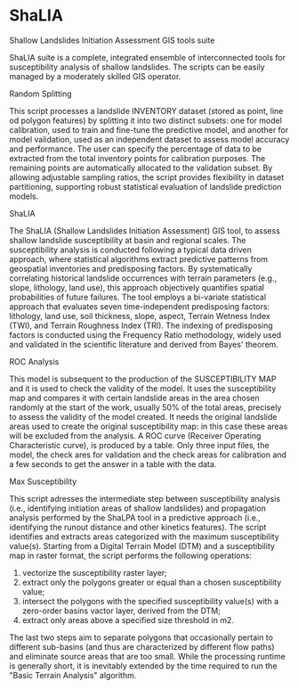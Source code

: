 # ShaLIA
Shallow Landslides Initiation Assessment GIS tools suite

ShaLIA suite is a complete, integrated ensemble of interconnected tools for susceptibility analysis of shallow landslides. The scripts can be easily managed by a moderately skilled GIS operator.

Random Splitting

This script processes a landslide INVENTORY dataset (stored as point, line od polygon features) by splitting it into two distinct subsets: one for model calibration, used to train and fine-tune the predictive model, and another for model validation, used as an independent dataset to assess model accuracy and performance. The user can specify the percentage of data to be extracted from the total inventory points for calibration purposes. The remaining points are automatically allocated to the validation subset. By allowing adjustable sampling ratios, the script provides flexibility in dataset partitioning, supporting robust statistical evaluation of landslide prediction models.

ShaLIA

The ShaLIA (Shallow Landslides Initiation Assessment) GIS tool, to assess shallow landslide susceptibility at basin and regional scales. The susceptibility analysis is conducted following a typical data driven approach, where statistical algorithms extract predictive patterns from geospatial inventories and predisposing factors. By systematically correlating historical landslide occurrences with terrain parameters (e.g., slope, lithology, land use), this approach objectively quantifies spatial probabilities of future failures. The tool employs a bi-variate statistical approach that evaluates seven time-independent predisposing factors: lithology, land use, soil thickness, slope, aspect, Terrain Wetness Index (TWI), and Terrain Roughness Index (TRI). The indexing of predisposing factors is conducted using the Frequency Ratio methodology, widely used and validated in the scientific literature and derived from Bayes' theorem.

ROC Analysis

This model is subsequent to the production of the SUSCEPTIBILITY MAP and it is used to check the validity of the model. It uses the susceptibility map and compares it with certain landslide areas in the area chosen randomly at the start of the work, usually 50% of the total areas, precisely to assess the validity of the model created. It needs the original landslide areas used to create the original susceptibility map: in this case these areas will be excluded from the analysis. A ROC curve (Receiver Operating Characteristic curve), is produced by a table. Only three input files, the model, the check ares for validation and the check areas for calibration and a few seconds to get the answer in a table with the data. 

Max Susceptibility

This script adresses the intermediate step between susceptibility analysis (i.e., identifying initiation areas of shallow landslides) and propagation analysis performed by the ShaLPA tool in a predictive approach (i.e., identifying the runout distance and other kinetics features). The script identifies and extracts areas categorized with the maximum susceptibility value(s). Starting from a Digital Terrain Model (DTM) and a susceptibility map in raster format, the script performs the following operations: 
1.	vectorize the susceptibility raster layer;
2.	extract only the polygons greater or equal than a chosen susceptibility value;
3.	intersect the polygons with the specified susceptibility value(s) with a zero-order basins vactor layer, derived from the DTM;
4.	extract only areas above a specified size threshold in m2.

The last two steps aim to separate polygons that occasionally pertain to different sub-basins (and thus are characterized by different flow paths) and eliminate source areas that are too small. While the processing runtime is generally short, it is inevitably extended by the time required to run the "Basic Terrain Analysis" algorithm.
